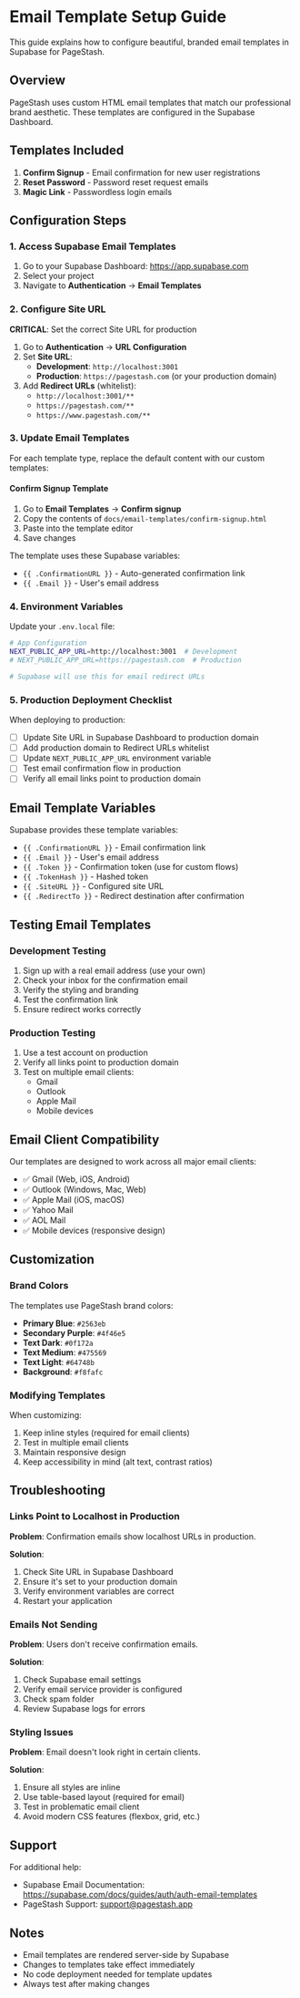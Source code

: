 # Email Template Setup Guide

This guide explains how to configure beautiful, branded email templates in Supabase for PageStash.

## Overview

PageStash uses custom HTML email templates that match our professional brand aesthetic. These templates are configured in the Supabase Dashboard.

## Templates Included

1. **Confirm Signup** - Email confirmation for new user registrations
2. **Reset Password** - Password reset request emails
3. **Magic Link** - Passwordless login emails

## Configuration Steps

### 1. Access Supabase Email Templates

1. Go to your Supabase Dashboard: https://app.supabase.com
2. Select your project
3. Navigate to **Authentication** → **Email Templates**

### 2. Configure Site URL

**CRITICAL**: Set the correct Site URL for production

1. Go to **Authentication** → **URL Configuration**
2. Set **Site URL**:
   - **Development**: `http://localhost:3001`
   - **Production**: `https://pagestash.com` (or your production domain)
3. Add **Redirect URLs** (whitelist):
   - `http://localhost:3001/**`
   - `https://pagestash.com/**`
   - `https://www.pagestash.com/**`

### 3. Update Email Templates

For each template type, replace the default content with our custom templates:

#### Confirm Signup Template

1. Go to **Email Templates** → **Confirm signup**
2. Copy the contents of `docs/email-templates/confirm-signup.html`
3. Paste into the template editor
4. Save changes

The template uses these Supabase variables:
- `{{ .ConfirmationURL }}` - Auto-generated confirmation link
- `{{ .Email }}` - User's email address

### 4. Environment Variables

Update your `.env.local` file:

```bash
# App Configuration
NEXT_PUBLIC_APP_URL=http://localhost:3001  # Development
# NEXT_PUBLIC_APP_URL=https://pagestash.com  # Production

# Supabase will use this for email redirect URLs
```

### 5. Production Deployment Checklist

When deploying to production:

- [ ] Update Site URL in Supabase Dashboard to production domain
- [ ] Add production domain to Redirect URLs whitelist
- [ ] Update `NEXT_PUBLIC_APP_URL` environment variable
- [ ] Test email confirmation flow in production
- [ ] Verify all email links point to production domain

## Email Template Variables

Supabase provides these template variables:

- `{{ .ConfirmationURL }}` - Email confirmation link
- `{{ .Email }}` - User's email address
- `{{ .Token }}` - Confirmation token (use for custom flows)
- `{{ .TokenHash }}` - Hashed token
- `{{ .SiteURL }}` - Configured site URL
- `{{ .RedirectTo }}` - Redirect destination after confirmation

## Testing Email Templates

### Development Testing

1. Sign up with a real email address (use your own)
2. Check your inbox for the confirmation email
3. Verify the styling and branding
4. Test the confirmation link
5. Ensure redirect works correctly

### Production Testing

1. Use a test account on production
2. Verify all links point to production domain
3. Test on multiple email clients:
   - Gmail
   - Outlook
   - Apple Mail
   - Mobile devices

## Email Client Compatibility

Our templates are designed to work across all major email clients:

- ✅ Gmail (Web, iOS, Android)
- ✅ Outlook (Windows, Mac, Web)
- ✅ Apple Mail (iOS, macOS)
- ✅ Yahoo Mail
- ✅ AOL Mail
- ✅ Mobile devices (responsive design)

## Customization

### Brand Colors

The templates use PageStash brand colors:
- **Primary Blue**: `#2563eb`
- **Secondary Purple**: `#4f46e5`
- **Text Dark**: `#0f172a`
- **Text Medium**: `#475569`
- **Text Light**: `#64748b`
- **Background**: `#f8fafc`

### Modifying Templates

When customizing:
1. Keep inline styles (required for email clients)
2. Test in multiple email clients
3. Maintain responsive design
4. Keep accessibility in mind (alt text, contrast ratios)

## Troubleshooting

### Links Point to Localhost in Production

**Problem**: Confirmation emails show localhost URLs in production.

**Solution**: 
1. Check Site URL in Supabase Dashboard
2. Ensure it's set to your production domain
3. Verify environment variables are correct
4. Restart your application

### Emails Not Sending

**Problem**: Users don't receive confirmation emails.

**Solution**:
1. Check Supabase email settings
2. Verify email service provider is configured
3. Check spam folder
4. Review Supabase logs for errors

### Styling Issues

**Problem**: Email doesn't look right in certain clients.

**Solution**:
1. Ensure all styles are inline
2. Use table-based layout (required for email)
3. Test in problematic email client
4. Avoid modern CSS features (flexbox, grid, etc.)

## Support

For additional help:
- Supabase Email Documentation: https://supabase.com/docs/guides/auth/auth-email-templates
- PageStash Support: support@pagestash.app

## Notes

- Email templates are rendered server-side by Supabase
- Changes to templates take effect immediately
- No code deployment needed for template updates
- Always test after making changes

